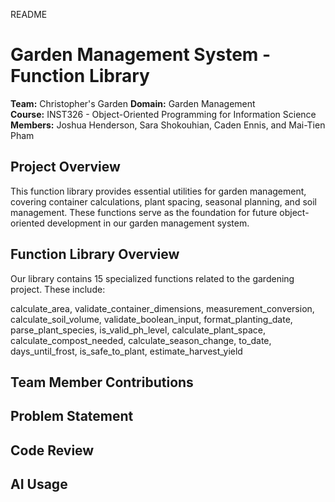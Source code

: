 README
# Garden Management System - Function Library

**Team:** Christopher's Garden
**Domain:** Garden Management  
**Course:** INST326 - Object-Oriented Programming for Information Science 
**Members:** Joshua Henderson, Sara Shokouhian, Caden Ennis, and Mai-Tien Pham

## Project Overview

This function library provides essential utilities for garden management, covering container calculations, plant spacing, seasonal planning, and soil management. These functions serve as the foundation for future object-oriented development in our garden management system.


## Function Library Overview

Our library contains 15 specialized functions related to the gardening project. These include:

calculate_area,
validate_container_dimensions,
measurement_conversion,
calculate_soil_volume,
validate_boolean_input,
format_planting_date,
parse_plant_species,
is_valid_ph_level,
calculate_plant_space,
calculate_compost_needed,
calculate_season_change,
to_date,
days_until_frost,
is_safe_to_plant,
estimate_harvest_yield

## Team Member Contributions



## Problem Statement



## Code Review 



## AI Usage


